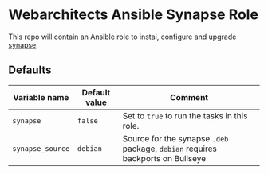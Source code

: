 # Webarchitects Ansible Synapse Role

This repo will contain an Ansible role to instal, configure and upgrade [synapse](https://matrix-org.github.io/synapse/latest/).

## Defaults

| Variable name        | Default value    | Comment                                                                        |
|----------------------|------------------|--------------------------------------------------------------------------------|
| `synapse`            | `false`          | Set to `true` to run the tasks in this role.                                   |
| `synapse_source`     | `debian`         | Source for the synapse `.deb` package, `debian` requires backports on Bullseye |
